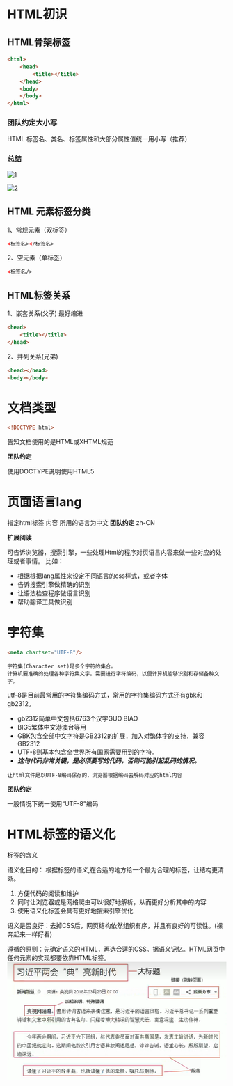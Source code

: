 # HTML初识
## HTML骨架标签
```html
<html>
    <head>
        <title></title>
    </head>
    <body>
    </body>
</html>
````
### 团队约定大小写
HTML 标签名、类名、标签属性和大部分属性值统一用小写（推荐）

### 总结

![1](./htmlmage/sign.png)

![2](./htmlmage/structurechart.png)


## HTML 元素标签分类

1、常规元素（双标签）
```html
<标签名></标签名>
```
2、空元素（单标签）
```html
<标签名/>
```


## HTML标签关系
1、嵌套关系(父子) 最好缩进
```html
<head>
    <title></title>
</head>
```
2、并列关系(兄弟)
```html
<head></head>
<body></body>
```


# 文档类型
```html
<!DOCTYPE html>
```
告知文档使用的是HTML或XHTML规范

**团队约定**

使用DOCTYPE说明使用HTML5

# 页面语言lang
指定html标签 内容 所用的语言为中文
**团队约定**
zh-CN

**扩展阅读**

可告诉浏览器，搜索引擎，一些处理Html的程序对页语言内容来做一些对应的处理或者事情。
比如：
- 根据根据lang属性来设定不同语言的css样式，或者字体
- 告诉搜索引擎做精确的识别
- 让语法检查程序做语言识别
- 帮助翻译工具做识别

# 字符集
```html
<meta chartset="UTF-8"/>
```
```
字符集(Character set)是多个字符的集合。
计算机要准确的处理各种字符集文字。需要进行字符编码，以便计算机能够识别和存储备种文字。
```
utf-8是目前最常用的字符集编码方式，常用的字符集编码方式还有gbk和gb2312。
- gb2312简单中文包括6763个汉字GUO BIAO
- BIG5繁体中文港澳台等用
- GBK包含全部中文字符是GB2312的扩展，加入对繁体字的支持，兼容GB2312
- UTF-8则基本包含全世界所有国家需要用到的字符。
- ***这句代码非常关键，是必须要写的代码，否则可能引起乱码的情况。***
```
让html文件是以UTF-8编码保存的，浏览器根据编码去解码对应的html内容
```
**团队约定**

一股情况下统一使用“UTF-8”编码

# HTML标签的语义化
标签的含义

语义化目的：
根据标签的语义,在合适的地方给一个最为合理的标签，让结构更清晰。
1. 方便代码的阅读和维护
2. 同时让浏览器或是网络爬虫可以很好地解析，从而更好分析其中的内容
3. 使用语义化标签会具有更好地搜索引擎优化

语义是否良好：去掉CSS后，网页结构依然组织有序，并且有良好的可读性。(裸奔起来一样好看)

遵循的原则：先确定语义的HTML，再选合适的CSS。据语义记忆。HTML网页中任何元素的实现都要依靠HTML标签。
![3](./htmlmage/meaning.png)







